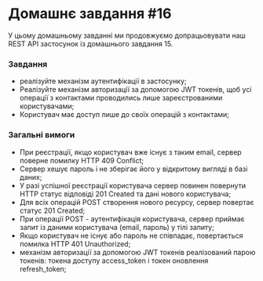 # Домашнє завдання #16
У цьому домашньому завданні ми продовжуємо допрацьовувати наш REST API застосунок із домашнього завдання 15.

### Завдання
* реалізуйте механізм аутентифікації в застосунку;
* Реалізуйте механізм авторизації за допомогою JWT токенів, щоб усі операції з контактами проводились лише зареєстрованими користувачами;
* Користувач має доступ лише до своїх операцій з контактами;
### Загальні вимоги
* При реєстрації, якщо користувач вже існує з таким email, сервер поверне помилку HTTP 409 Conflict;
* Сервер хешує пароль і не зберігає його у відкритому вигляді в базі даних;
* У разі успішної реєстрації користувача сервер повинен повернути HTTP статус відповіді 201 Created та дані нового користувача;
* Для всіх операцій POST створення нового ресурсу, сервер повертає статус 201 Created;
* При операції POST - аутентифікація користувача, сервер приймає запит із даними користувача (email, пароль) у тілі запиту;
* Якщо користувач не існує або пароль не співпадає, повертається помилка HTTP 401 Unauthorized;
* механізм авторизації за допомогою JWT токенів реалізований парою токенів: токена доступу access_token і токен оновлення refresh_token;